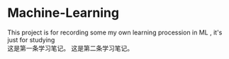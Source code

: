 # Machine-Learning
This project is for recording some my own learning procession in ML , it's just for studying  
这是第一条学习笔记。
这是第二条学习笔记。
